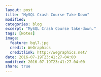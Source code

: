 ```yaml
---
layout: post
title: "MySQL Crash Course Take-Down"
modified:
categories: blog
excerpt: "MySQL Crash Course take-down."
tags: [Notes]
image:
  feature: bg\7.jpg
  credit: WeGraphics
  creditlink: http://wegraphics.net/
date: 2016-07-19T23:41:27-04:00
modified: 2016-07-19T23:41:27-04:00
share: true
---
```


